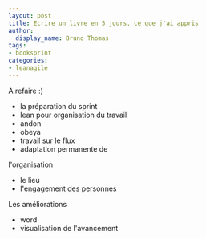 ```yaml
---
layout: post
title: Ecrire un livre en 5 jours, ce que j'ai appris
author:
  display_name: Bruno Thomas
tags:
- booksprint
categories:
- leanagile
---
```


A refaire :)

- la préparation du sprint
- lean pour organisation du travail
- andon
- obeya
- travail sur le flux
- adaptation permanente de

l'organisation

- le lieu
- l'engagement des personnes

Les améliorations

- word
- visualisation de l'avancement